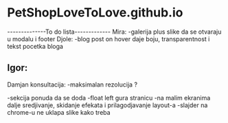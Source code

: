 # PetShopLoveToLove.github.io

 --------------To do lista-------------
 Mira:
  -galerija plus slike da se otvaraju u modalu i footer
 Djole:
  -blog post on hover daje boju, transparentnost i tekst pocetka bloga 
  
 Igor:
  -
  
  Damjan konsultacija:
   -maksimalan rezolucija ?
   
  -sekcija ponuda da se doda
  -float left gura stranicu 
  -na malim ekranima dalje sredjivanje, skidanje efekata i prilagodjavanje layout-a
  -slajder na chrome-u ne uklapa slike kako treba
